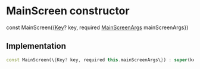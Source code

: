 


# MainScreen constructor






const
MainScreen(\{[Key](https:api.flutter.dev/flutter/foundation/Key-class.html)? key, required [MainScreenArgs](../../models_mainscreen_navigation_args/MainScreenArgs-class.md) mainScreenArgs\})





## Implementation

```dart
const MainScreen(\{Key? key, required this.mainScreenArgs\}) : super(key: key);
```







